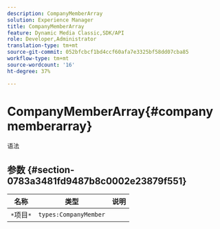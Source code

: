 ```yaml
---
description: CompanyMemberArray
solution: Experience Manager
title: CompanyMemberArray
feature: Dynamic Media Classic,SDK/API
role: Developer,Administrator
translation-type: tm+mt
source-git-commit: 052bfcbcf1bd4ccf60afa7e3325bf58dd07cba85
workflow-type: tm+mt
source-wordcount: '16'
ht-degree: 37%

---
```



# CompanyMemberArray{#companymemberarray}

语法

## 参数 {#section-0783a3481fd9487b8c0002e23879f551}

| 名称 | 类型 | 说明 |
|---|---|---|
| `*`项目`*` | `types:CompanyMember` |  |

